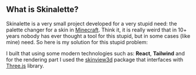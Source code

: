 ## What is Skinalette?
Skinalette is a very small project developed for a very stupid need: the palette changer for a skin in [Minecraft](https://www.minecraft.net/ "Minecraft"). Think it, it is really weird that in 10+ years nobody has ever thought a tool for this stupid, but in some cases (like mine) need. So here is my solution for this stupid problem:

I built that using some modern technologies such as: **React**, **Tailwind** and for the rendering part I used the [skinview3d](https://github.com/bs-community/skinview3d "skinview3d") package that interfaces with [Three.js](https://threejs.org/ "Three.js") library.